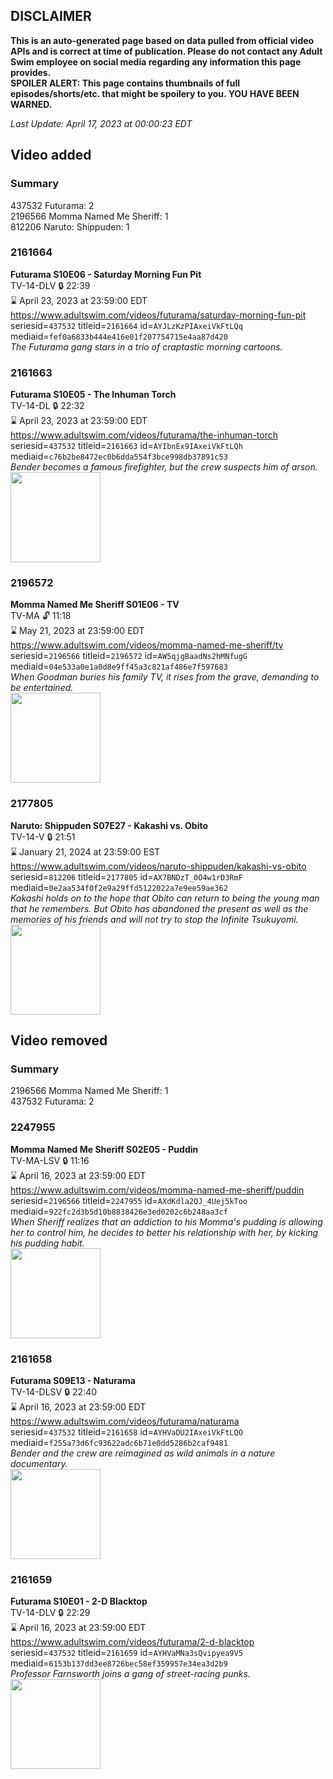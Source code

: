 ## DISCLAIMER
**This is an auto-generated page based on data pulled from official video APIs and is correct at time of publication. Please do not contact any Adult Swim employee on social media regarding any information this page provides.**  
**SPOILER ALERT: This page contains thumbnails of full episodes/shorts/etc. that might be spoilery to you. YOU HAVE BEEN WARNED.**  

_Last Update: April 17, 2023 at 00:00:23 EDT_
## Video added
### Summary
437532 Futurama: 2  
2196566 Momma Named Me Sheriff: 1  
812206 Naruto: Shippuden: 1  
### 2161664
**Futurama S10E06 - Saturday Morning Fun Pit**  
TV-14-DLV 🔒 22:39  
⌛ April 23, 2023 at 23:59:00 EDT  
https://www.adultswim.com/videos/futurama/saturday-morning-fun-pit  
seriesid=`437532` titleid=`2161664` id=`AYJLzKzPIAxeiVkFtLQq` mediaid=`fef0a6833b444e416e01f207754715e4aa87d420`  
_The Futurama gang stars in a trio of craptastic morning cartoons._  
### 2161663
**Futurama S10E05 - The Inhuman Torch**  
TV-14-DL 🔒 22:32  
⌛ April 23, 2023 at 23:59:00 EDT  
https://www.adultswim.com/videos/futurama/the-inhuman-torch  
seriesid=`437532` titleid=`2161663` id=`AYIbnEx9IAxeiVkFtLQh` mediaid=`c76b2be8472ec0b6dda554f3bce998db37891c53`  
_Bender becomes a famous firefighter, but the crew suspects him of arson._  
<a href="https://media.cdn.adultswim.com/uploads/20220720/thumbnails/2_22720836356-Futurama_1005_TheInhumanTouch.png"><img src="https://media.cdn.adultswim.com/uploads/20220720/thumbnails/2_22720836356-Futurama_1005_TheInhumanTouch.png" height="144px" /></a>
### 2196572
**Momma Named Me Sheriff S01E06 - TV**  
TV-MA 🔓 11:18  
⌛ May 21, 2023 at 23:59:00 EDT  
https://www.adultswim.com/videos/momma-named-me-sheriff/tv  
seriesid=`2196566` titleid=`2196572` id=`AW5qjgBaadNs2hMNfugG` mediaid=`04e533a0e1a0d8e9ff45a3c821af486e7f597683`  
_When Goodman buries his family TV, it rises from the grave, demanding to be entertained._  
<a href="https://media.cdn.adultswim.com/uploads/20191114/thumbnails/2_1911141035140-MommaNamedMeSheriff_106_dup-20190514.jpg"><img src="https://media.cdn.adultswim.com/uploads/20191114/thumbnails/2_1911141035140-MommaNamedMeSheriff_106_dup-20190514.jpg" height="144px" /></a>
### 2177805
**Naruto: Shippuden S07E27 - Kakashi vs. Obito**  
TV-14-V 🔒 21:51  
⌛ January 21, 2024 at 23:59:00 EST  
https://www.adultswim.com/videos/naruto-shippuden/kakashi-vs-obito  
seriesid=`812206` titleid=`2177805` id=`AX7BNDzT_0O4w1rD3RmF` mediaid=`0e2aa534f0f2e9a29ffd5122022a7e9ee59ae362`  
_Kakashi holds on to the hope that Obito can return to being the young man that he remembers. But Obito has abandoned the present as well as the memories of his friends and will not try to stop the Infinite Tsukuyomi._  
<a href="https://media.cdn.adultswim.com/uploads/20220203/thumbnails/2_2223158395-NarutoShippuden_375_KakashiVsObito.png"><img src="https://media.cdn.adultswim.com/uploads/20220203/thumbnails/2_2223158395-NarutoShippuden_375_KakashiVsObito.png" height="144px" /></a>
## Video removed
### Summary
2196566 Momma Named Me Sheriff: 1  
437532 Futurama: 2  
### 2247955
**Momma Named Me Sheriff S02E05 - Puddin**  
TV-MA-LSV 🔒 11:16  
⌛ April 16, 2023 at 23:59:00 EDT  
https://www.adultswim.com/videos/momma-named-me-sheriff/puddin  
seriesid=`2196566` titleid=`2247955` id=`AXdKdla2QJ_4Uej5kToo` mediaid=`922fc2d3b5d10b8838426e3ed0202c6b248aa3cf`  
_When Sheriff realizes that an addiction to his Momma's pudding is allowing her to control him, he decides to better his relationship with her, by kicking his pudding habit._  
<a href="https://media.cdn.adultswim.com/uploads/20210128/thumbnails/2_211281426394-MommaNamedMeSheriff_203_dup-20210122_Puddin.jpg"><img src="https://media.cdn.adultswim.com/uploads/20210128/thumbnails/2_211281426394-MommaNamedMeSheriff_203_dup-20210122_Puddin.jpg" height="144px" /></a>
### 2161658
**Futurama S09E13 - Naturama**  
TV-14-DLSV 🔒 22:40  
⌛ April 16, 2023 at 23:59:00 EDT  
https://www.adultswim.com/videos/futurama/naturama  
seriesid=`437532` titleid=`2161658` id=`AYHVaDU2IAxeiVkFtLQO` mediaid=`f255a73d6fc93622adc6b71e0dd5286b2caf9481`  
_Bender and the crew are reimagined as wild animals in a nature documentary._  
<a href="https://media.cdn.adultswim.com/uploads/20220706/thumbnails/2_22761726147-Futurama_913_Naturama.png"><img src="https://media.cdn.adultswim.com/uploads/20220706/thumbnails/2_22761726147-Futurama_913_Naturama.png" height="144px" /></a>
### 2161659
**Futurama S10E01 - 2-D Blacktop**  
TV-14-DLV 🔒 22:29  
⌛ April 16, 2023 at 23:59:00 EDT  
https://www.adultswim.com/videos/futurama/2-d-blacktop  
seriesid=`437532` titleid=`2161659` id=`AYHVaMNa3sQvipyea9V5` mediaid=`6153b137dd3ee8726bec58ef359957e34ea3d2b9`  
_Professor Farnsworth joins a gang of street-racing punks._  
<a href="https://media.cdn.adultswim.com/uploads/20220706/thumbnails/2_22761726519-Futurama_1001_2DBlacktop.png"><img src="https://media.cdn.adultswim.com/uploads/20220706/thumbnails/2_22761726519-Futurama_1001_2DBlacktop.png" height="144px" /></a>
